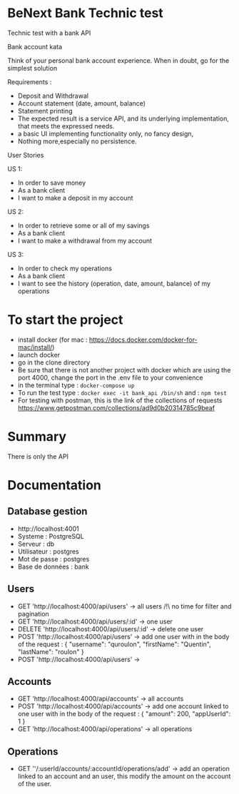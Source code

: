 # BeNext Bank Technic test
Technic test with a bank API

Bank account kata

Think of your personal bank account experience. When in doubt, go for the simplest solution

Requirements :
- Deposit and Withdrawal
- Account statement (date, amount, balance)
- Statement printing
- The expected result is a service API, and its underlying implementation, that meets the expressed needs.
- a basic UI implementing functionality only, no fancy design, 
- Nothing more,especially no persistence.

User Stories

US 1:
- In order to save money
- As a bank client
- I want to make a deposit in my account

US 2:
- In order to retrieve some or all of my savings
- As a bank client
- I want to make a withdrawal from my account

US 3:
- In order to check my operations
- As a bank client
- I want to see the history (operation, date, amount, balance) of my operations

# To start the project
- install docker (for mac : https://docs.docker.com/docker-for-mac/install/)
- launch docker
- go in the clone directory
- Be sure that there is not another project with docker which are using the port 4000, change the port in the .env file to your convenience
- in the terminal type : `docker-compose up`
- To run the test type : `docker exec -it bank_api /bin/sh` and : `npm test`
- For testing with postman, this is the link of the collections of requests https://www.getpostman.com/collections/ad9d0b20314785c9beaf

# Summary
There is only the API

# Documentation
## Database gestion
- http://localhost:4001
- Systeme : PostgreSQL
- Serveur : db
- Utilisateur : postgres
- Mot de passe : postgres
- Base de données : bank
## Users
- GET 'http://localhost:4000/api/users' -> all users /!\ no time for filter and pagination
- GET 'http://localhost:4000/api/users/:id' -> one user
- DELETE 'http://localhost:4000/api/users/:id' -> delete one user
- POST 'http://localhost:4000/api/users' -> add one user with in the body of the request : {	"username": "quroulon", "firstName": "Quentin", "lastName": "roulon" }
- POST 'http://localhost:4000/api/users' ->  
## Accounts
- GET 'http://localhost:4000/api/accounts' -> all accounts
- POST 'http://localhost:4000/api/accounts' -> add one account linked to one user with in the body of the request : { "amount": 200, "appUserId": 1 }
- GET 'http://localhost:4000/api/operations' -> all operations
## Operations
- GET ''/:userId/accounts/:accountId/operations/add' -> add an operation linked to an account and an user, this modify the amount on the account of the user.
